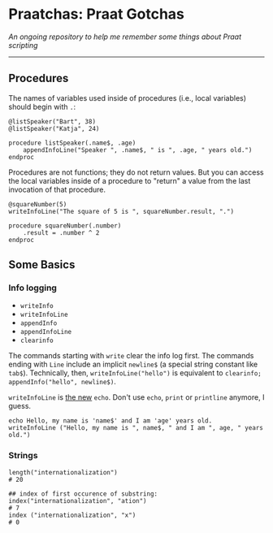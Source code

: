 Praatchas: Praat Gotchas
========================

_An ongoing repository to help me remember some things about Praat scripting_

***

Procedures
----------

The names of variables used inside of procedures (i.e., local variables) should begin with `.`:

```
@listSpeaker("Bart", 38)
@listSpeaker("Katja", 24)

procedure listSpeaker(.name$, .age)
    appendInfoLine("Speaker ", .name$, " is ", .age, " years old.")
endproc
```

Procedures are not functions; they do not return values. But you can access the local variables inside of a procedure to "return" a value from the last invocation of that procedure. 

```
@squareNumber(5)
writeInfoLine("The square of 5 is ", squareNumber.result, ".")

procedure squareNumber(.number)
    .result = .number ^ 2
endproc
```


Some Basics
-----------

### Info logging

* `writeInfo`
* `writeInfoLine`
* `appendInfo`
* `appendInfoLine`
* `clearinfo`

The commands starting with `write` clear the info log first. The commands ending with `Line` include an implicit  `newline$` (a special string constant like `tab$`). Technically, then, `writeInfoLine("hello")` is equivalent to `clearinfo; appendInfo("hello", newline$)`.

`writeInfoLine` is [the new](http://www.fon.hum.uva.nl/praat/manual/Scripting_9_2__Old_functions.html) `echo`. Don't use `echo`, `print` or `printline` anymore, I guess.

```
echo Hello, my name is 'name$' and I am 'age' years old.
writeInfoLine ("Hello, my name is ", name$, " and I am ", age, " years old.")
```

### Strings

```
length("internationalization")
# 20

## index of first occurence of substring: 
index("internationalization", "ation")  
# 7
index ("internationalization", "x")
# 0
```




